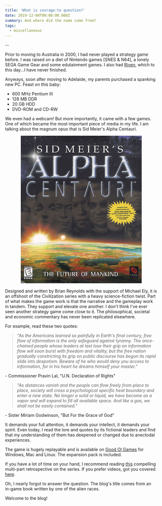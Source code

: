 ```yaml
---
title: 'What is courage:to question?'
date: 2019-12-08T00:00:00.000Z
summary: And where did the name come from?
tags:
  - miscellaneous
---
```

\--

Prior to moving to Australia in 2000, I had never played a strategy game before. I was raised on a diet of Nintendo games \[SNES & N64], a lonely SEGA Game Gear and some edutainment games. I also had [Riven](https://en.wikipedia.org/wiki/Riven), which to this day...I have never finished.

Anyways, soon after moving to Adelaide, my parents purchased a spanking new PC. Feast on this baby:

* 600 MHz Pentium III
* 128 MB DDR
* 20 GB HDD
* DVD-ROM and CD-RW

We even had a webcam! But more importantly, it came with a few games. One of which became the most important piece of media in my life. I am talking about the magnum opus that is Sid Meier's Alpha Centauri.

<p align="center">
  <img src="/static/img/smac-cover.jpg">
</p>

Designed and written by Brian Reynolds with the support of Michael Ely, it is an offshoot of the Civilization series with a heavy science-fiction twist. Part of what makes the game work is that the narrative and the gameplay work in tandem. They support and elevate one another. I don't think I've ever seen another strategy game come close to it. The philosophical, societal and economic commentary has never been replicated elsewhere.

For example, read these two quotes:

> _"As the Americans learned so painfully in Earth's final century, free flow of information is the only safeguard against tyranny. The once-chained people whose leaders at last lose their grip on information flow will soon burst with freedom and vitality, but the free nation gradually constricting its grip on public discourse has begun its rapid slide into despotism. Beware of he who would deny you access to information, for in his heart he dreams himself your master."_

\- Commissioner Pravin Lal, "U.N. Declaration of Rights"

> _"As distances vanish and the people can flow freely from place to place, society will cross a psychological specific heat boundary and enter a new state. No longer a solid or liquid, we have become as a vapor and will expand to fill all available space. And like a gas, we shall not be easily contained."_

\- Sister Miriam Godwinson, "But For the Grace of God"

It demands your full attention, it demands your intellect, it demands your spirit. Even today, I read the lore and quotes by its fictional leaders and find that my understanding of them has deepened or changed due to anectodal experiences.

The game is hugely replayable and is available on [Good Ol Games](https://www.gog.com/game/sid_meiers_alpha_centauri) for Windows, Mac and Linux. The expansion pack is included.

If you have a lot of time on your hand, I recommend reading [this](https://paeantosmac.wordpress.com/2015/02/17/introduction/) compelling multi-part retrospective on the series. If you prefer videos, got you covered [here](https://sfdebris.com/videos/games/alphacentauri.php).

Oh, I nearly forgot to answer the question. The blog's title comes from an in-game book written by one of the alien races.

Welcome to the blog!
